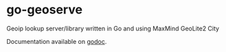 go-geoserve
===========

Geoip lookup server/library written in Go and using MaxMind GeoLite2 City

Documentation available on [godoc](https://godoc.org/github.com/oxtoacart/go-geoserve).
